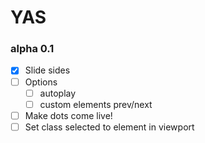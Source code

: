 # YAS

### alpha 0.1

- [x] Slide sides
- [ ] Options
    - [ ] autoplay
    - [ ] custom elements prev/next
- [ ] Make dots come live!
- [ ] Set class selected to element in viewport 
